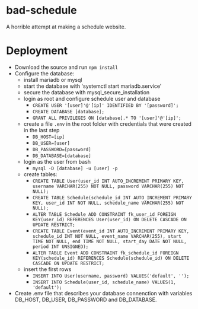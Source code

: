 # bad-schedule
A horrible attempt at making a schedule website.

# Deployment
- Download the source and run `npm install`
- Configure the database:
  - install mariadb or mysql
  - start the database with 'systemctl start mariadb.service'
  - secure the database with mysql_secure_installation
  - login as root and configure schedule user and database
    - `CREATE USER '[user]'@'[ip]' IDENTIFIED BY '[password]';`
    - `CREATE DATABASE [database];`
    - `GRANT ALL PRIVILEGES ON [database].* TO '[user]'@'[ip]';`
  - create a file `.env` in the root folder with credentials that were created in the last step
    - `DB_HOST=[ip]`
    - `DB_USER=[user]`
    - `DB_PASSWORD=[password]`
    - `DB_DATABASE=[database]`
  - login as the user from bash
    - `mysql -D [database] -u [user] -p`
  - create tables:
    - `CREATE TABLE User(user_id INT AUTO_INCREMENT PRIMARY KEY, username VARCHAR(255) NOT NULL, password VARCHAR(255) NOT NULL);`
    - `CREATE TABLE Schedule(schedule_id INT AUTO_INCREMENT PRIMARY KEY, user_id INT NOT NULL, schedule_name VARCHAR(255) NOT NULL);`
    - `ALTER TABLE Schedule ADD CONSTRAINT fk_user_id FOREIGN KEY(user_id) REFERENCES User(user_id) ON DELETE CASCADE ON UPDATE RESTRICT;`
    - `CREATE TABLE Event(event_id INT AUTO_INCREMENT PRIMARY KEY, schedule_id INT NOT NULL, event_name VARCHAR(255), start TIME NOT NULL, end TIME NOT NULL, start_day DATE NOT NULL, period INT UNSIGNED);`
    - `ALTER TABLE Event ADD CONSTRAINT fk_schedule_id FOREIGN KEY(schedule_id) REFERENCES Schedule(schedule_id) ON DELETE CASCADE ON UPDATE RESTRICT;`
  - insert the first rows
    - `INSERT INTO User(username, password) VALUES('default', '');`
    - `INSERT INTO Schedule(user_id, schedule_name) VALUES(1, 'default');`
- Create .env file that describes your database connenction with variables DB_HOST, DB_USER, DB_PASSWORD and DB_DATABASE.